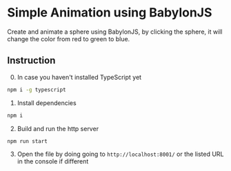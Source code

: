 # Simple Animation using BabylonJS
Create and animate a sphere using BabylonJS, by clicking the sphere, it will change the color from red to green to blue.

## Instruction
0. In case you haven't installed TypeScript yet
```bash
npm i -g typescript
```
1. Install dependencies
```bash
npm i
```
2. Build and run the http server
```bash
npm run start
```
3. Open the file by doing going to `http://localhost:8001/` or the listed URL in the console if different
